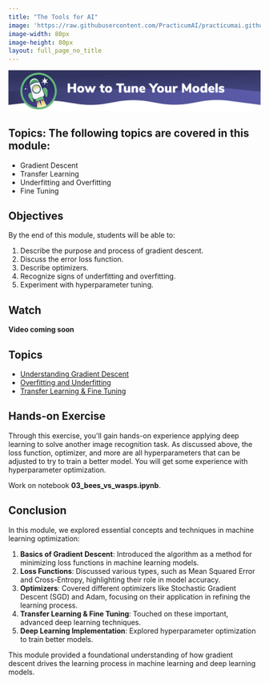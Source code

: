 ```yaml
---
title: "The Tools for AI"
image: 'https://raw.githubusercontent.com/PracticumAI/practicumai.github.io/main/images/icons/practicumai_computing_for_ai.png'
image-width: 80px
image-height: 80px
layout: full_page_no_title
---
```


![How to tune your models banner](/images/dlf_how_to_tune_banner.png)

## Topics: The following topics are covered in this module:

* Gradient Descent
* Transfer Learning
* Underfitting and Overfitting
* Fine Tuning

## Objectives

By the end of this module, students will be able to:

1. Describe the purpose and process of gradient descent.
1. Discuss the error loss function.
1. Describe optimizers.
1. Recognize signs of underfitting and overfitting.
1. Experiment with hyperparameter tuning.

## Watch

**Video coming soon**

## Topics

* [Understanding Gradient Descent](/deep_learning/03.1_gradient_descent/)
* [Overfitting and Underfitting](/deep_learning/03.2_overfitting_underfitting/)
* [Transfer Learning & Fine Tuning](/deep_learning/03.3_transfer_learning/)

## Hands-on Exercise

Through this exercise, you'll gain hands-on experience applying deep learning to solve another image recognition task. As discussed above, the loss function, optimizer, and more are all hyperparameters that can be adjusted to try to train a better model. You will get some experience with hyperparameter optimization.

Work on notebook **03_bees_vs_wasps.ipynb**.

## Conclusion

In this module, we explored essential concepts and techniques in machine learning optimization:

1. **Basics of Gradient Descent**: Introduced the algorithm as a method for minimizing loss functions in machine learning models.
1. **Loss Functions**: Discussed various types, such as Mean Squared Error and Cross-Entropy, highlighting their role in model accuracy.
1. **Optimizers**: Covered different optimizers like Stochastic Gradient Descent (SGD) and Adam, focusing on their application in refining the learning process.
1. **Transfer Learning & Fine Tuning**: Touched on these important, advanced deep learning techniques.
1. **Deep Learning Implementation**: Explored hyperparameter optimization to train better models.

This module provided a foundational understanding of how gradient descent drives the learning process in machine learning and deep learning models.


